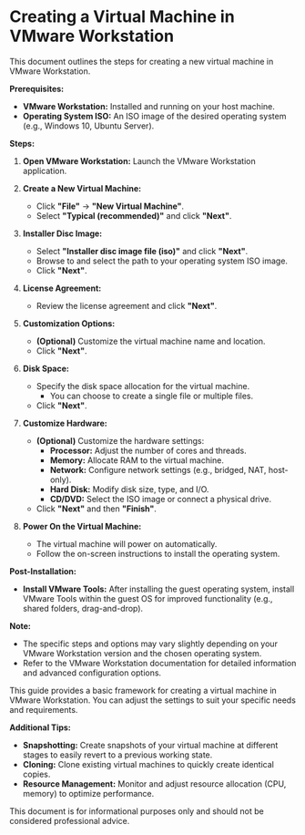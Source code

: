 # Creating a Virtual Machine in VMware Workstation

This document outlines the steps for creating a new virtual machine in VMware Workstation.

**Prerequisites:**

* **VMware Workstation:** Installed and running on your host machine.
* **Operating System ISO:** An ISO image of the desired operating system (e.g., Windows 10, Ubuntu Server).

**Steps:**

1. **Open VMware Workstation:** Launch the VMware Workstation application.

2. **Create a New Virtual Machine:**
   - Click **"File"** -> **"New Virtual Machine"**.
   - Select **"Typical (recommended)"** and click **"Next"**.

3. **Installer Disc Image:**
   - Select **"Installer disc image file (iso)"** and click **"Next"**.
   - Browse to and select the path to your operating system ISO image.
   - Click **"Next"**.

4. **License Agreement:**
   - Review the license agreement and click **"Next"**.

5. **Customization Options:**
   - **(Optional)** Customize the virtual machine name and location. 
   - Click **"Next"**.

6. **Disk Space:**
   - Specify the disk space allocation for the virtual machine.
     - You can choose to create a single file or multiple files.
   - Click **"Next"**.

7. **Customize Hardware:**
   - **(Optional)** Customize the hardware settings:
      - **Processor:** Adjust the number of cores and threads.
      - **Memory:** Allocate RAM to the virtual machine.
      - **Network:** Configure network settings (e.g., bridged, NAT, host-only).
      - **Hard Disk:** Modify disk size, type, and I/O.
      - **CD/DVD:** Select the ISO image or connect a physical drive.
   - Click **"Next"** and then **"Finish"**.

8. **Power On the Virtual Machine:**
   - The virtual machine will power on automatically.
   - Follow the on-screen instructions to install the operating system.

**Post-Installation:**

* **Install VMware Tools:** After installing the guest operating system, install VMware Tools within the guest OS for improved functionality (e.g., shared folders, drag-and-drop).

**Note:**

* The specific steps and options may vary slightly depending on your VMware Workstation version and the chosen operating system.
* Refer to the VMware Workstation documentation for detailed information and advanced configuration options.

This guide provides a basic framework for creating a virtual machine in VMware Workstation. You can adjust the settings to suit your specific needs and requirements.

**Additional Tips:**

* **Snapshotting:** Create snapshots of your virtual machine at different stages to easily revert to a previous working state.
* **Cloning:** Clone existing virtual machines to quickly create identical copies.
* **Resource Management:** Monitor and adjust resource allocation (CPU, memory) to optimize performance.

This document is for informational purposes only and should not be considered professional advice.
